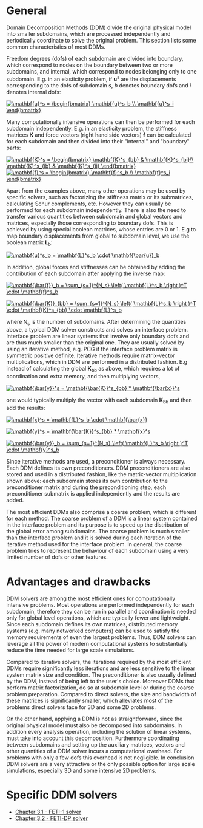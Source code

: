 # General
Domain Decomposition Methods (DDM) divide the original physical model into smaller subdomains, which are processed independently and periodically coordinate to solve the original problem. This section lists some common characteristics of most DDMs.

Freedom degrees (dofs) of each subdomain are divided into boundary, which correspond to nodes on the boundary between two or more subdomains, and internal, which correspond to nodes belonging only to one subdomain. E.g. in an elasticity problem, if **u**<sup>s</sup> are the displacements corresponding to the dofs of subdomain *s*, *b* denotes boundary dofs and *i* denotes internal dofs:

<a href="https://www.codecogs.com/eqnedit.php?latex=\mathbf{u}^s&space;=&space;\begin{bmatrix}&space;\mathbf{u}^s_b&space;\\&space;\mathbf{u}^s_i&space;\end{bmatrix}" target="_blank"><img src="https://latex.codecogs.com/gif.latex?\mathbf{u}^s&space;=&space;\begin{bmatrix}&space;\mathbf{u}^s_b&space;\\&space;\mathbf{u}^s_i&space;\end{bmatrix}" title="\mathbf{u}^s = \begin{bmatrix} \mathbf{u}^s_b \\ \mathbf{u}^s_i \end{bmatrix}" /></a>

Many computationally intensive operations can then be performed for each subdomain independently. E.g. in an elasticity problem, the stiffness matrices **K** and force vectors (right hand side vectors) **f** can be calculated for each subdomain and then divided into their "internal" and "boundary" parts:

<a href="https://www.codecogs.com/eqnedit.php?latex=\mathbf{K}^s&space;=&space;\begin{bmatrix}&space;\mathbf{K}^s_{bb}&space;&&space;\mathbf{K}^s_{bi}\\&space;\mathbf{K}^s_{ib}&space;&&space;\mathbf{K}^s_{ii}&space;\end{bmatrix}" target="_blank"><img src="https://latex.codecogs.com/gif.latex?\mathbf{K}^s&space;=&space;\begin{bmatrix}&space;\mathbf{K}^s_{bb}&space;&&space;\mathbf{K}^s_{bi}\\&space;\mathbf{K}^s_{ib}&space;&&space;\mathbf{K}^s_{ii}&space;\end{bmatrix}" title="\mathbf{K}^s = \begin{bmatrix} \mathbf{K}^s_{bb} & \mathbf{K}^s_{bi}\\ \mathbf{K}^s_{ib} & \mathbf{K}^s_{ii} \end{bmatrix}" /></a>   
<a href="https://www.codecogs.com/eqnedit.php?latex=\mathbf{f}^s&space;=&space;\begin{bmatrix}&space;\mathbf{f}^s_b&space;\\&space;\mathbf{f}^s_i&space;\end{bmatrix}" target="_blank"><img src="https://latex.codecogs.com/gif.latex?\mathbf{f}^s&space;=&space;\begin{bmatrix}&space;\mathbf{f}^s_b&space;\\&space;\mathbf{f}^s_i&space;\end{bmatrix}" title="\mathbf{f}^s = \begin{bmatrix} \mathbf{f}^s_b \\ \mathbf{f}^s_i \end{bmatrix}" /></a>

Apart from the examples above, many other operations may be used by specific solvers, such as factorizing the stiffness matrix or its submatrices, calculating Schur complements, etc. However they can usually be performed for each subdomain independently. There is also the need to transfer various quantities between subdomain and global vectors and matrices, especially those corresponding to boundary dofs. This is achieved by using special boolean matrices, whose entries are 0 or 1. E.g to map boundary displacements from global to subdomain level, we use the boolean matrix **L**<sub>b</sub>:

<a href="https://www.codecogs.com/eqnedit.php?latex=\mathbf{u}^s_b&space;=&space;\mathbf{L}^s_b&space;\cdot&space;\mathbf{\bar{u}}_b" target="_blank"><img src="https://latex.codecogs.com/gif.latex?\mathbf{u}^s_b&space;=&space;\mathbf{L}^s_b&space;\cdot&space;\mathbf{\bar{u}}_b" title="\mathbf{u}^s_b = \mathbf{L}^s_b \cdot \mathbf{\bar{u}}_b" /></a>

In addition, global forces and stiffnesses can be obtained by adding the contribution of each subdomain after applying the inverse map:

<a href="https://www.codecogs.com/eqnedit.php?latex=\mathbf{\bar{f}}_b&space;=&space;\sum_{s=1}^{N_s}&space;\left(&space;\mathbf{L}^s_b&space;\right&space;)^T&space;\cdot&space;\mathbf{f}^s_b" target="_blank"><img src="https://latex.codecogs.com/gif.latex?\mathbf{\bar{f}}_b&space;=&space;\sum_{s=1}^{N_s}&space;\left(&space;\mathbf{L}^s_b&space;\right&space;)^T&space;\cdot&space;\mathbf{f}^s_b" title="\mathbf{\bar{f}}_b = \sum_{s=1}^{N_s} \left( \mathbf{L}^s_b \right )^T \cdot \mathbf{f}^s_b" /></a>

<a href="https://www.codecogs.com/eqnedit.php?latex=\mathbf{\bar{K}}_{bb}&space;=&space;\sum_{s=1}^{N_s}&space;\left(&space;\mathbf{L}^s_b&space;\right&space;)^T&space;\cdot&space;\mathbf{K}^s_{bb}&space;\cdot&space;\mathbf{L}^s_b" target="_blank"><img src="https://latex.codecogs.com/gif.latex?\mathbf{\bar{K}}_{bb}&space;=&space;\sum_{s=1}^{N_s}&space;\left(&space;\mathbf{L}^s_b&space;\right&space;)^T&space;\cdot&space;\mathbf{K}^s_{bb}&space;\cdot&space;\mathbf{L}^s_b" title="\mathbf{\bar{K}}_{bb} = \sum_{s=1}^{N_s} \left( \mathbf{L}^s_b \right )^T \cdot \mathbf{K}^s_{bb} \cdot \mathbf{L}^s_b" /></a>

where N<sub>s</sub> is the number of subdomains. After determining the quantities above, a typical DDM solver constructs and solves an interface problem. Interface problem are linear systems that involve only boundary dofs and are thus much smaller than the original one. They are usually solved by using an iterative method, e.g. PCG if the interface problem matrix is symmetric positive definite. Iterative methods require matrix-vector multiplications, which in DDM are performed in a distributed fashion. E.g instead of calculating the global **K**<sub>bb</sub> as above, which requires a lot of coordination and extra memory, and then multiplying vectors,

<a href="https://www.codecogs.com/eqnedit.php?latex=\mathbf{\bar{y}}^s&space;=&space;\mathbf{\bar{K}}^s_{bb}&space;*&space;\mathbf{\bar{x}}^s" target="_blank"><img src="https://latex.codecogs.com/gif.latex?\mathbf{\bar{y}}^s&space;=&space;\mathbf{\bar{K}}^s_{bb}&space;*&space;\mathbf{\bar{x}}^s" title="\mathbf{\bar{y}}^s = \mathbf{\bar{K}}^s_{bb} * \mathbf{\bar{x}}^s" /></a>

one would typically multiply the vector with each subdomain **K**<sub>bb</sub> and then add the results:

<a href="https://www.codecogs.com/eqnedit.php?latex=\mathbf{x}^s&space;=&space;\mathbf{L}^s_b&space;\cdot&space;\mathbf{\bar{x}}" target="_blank"><img src="https://latex.codecogs.com/gif.latex?\mathbf{x}^s&space;=&space;\mathbf{L}^s_b&space;\cdot&space;\mathbf{\bar{x}}" title="\mathbf{x}^s = \mathbf{L}^s_b \cdot \mathbf{\bar{x}}" /></a>

<a href="https://www.codecogs.com/eqnedit.php?latex=\mathbf{y}^s&space;=&space;\mathbf{\bar{K}}^s_{bb}&space;*&space;\mathbf{x}^s" target="_blank"><img src="https://latex.codecogs.com/gif.latex?\mathbf{y}^s&space;=&space;\mathbf{\bar{K}}^s_{bb}&space;*&space;\mathbf{x}^s" title="\mathbf{y}^s = \mathbf{\bar{K}}^s_{bb} * \mathbf{x}^s" /></a>

<a href="https://www.codecogs.com/eqnedit.php?latex=\mathbf{\bar{y}}_b&space;=&space;\sum_{s=1}^{N_s}&space;\left(&space;\mathbf{L}^s_b&space;\right&space;)^T&space;\cdot&space;\mathbf{y}^s_b" target="_blank"><img src="https://latex.codecogs.com/gif.latex?\mathbf{\bar{y}}_b&space;=&space;\sum_{s=1}^{N_s}&space;\left(&space;\mathbf{L}^s_b&space;\right&space;)^T&space;\cdot&space;\mathbf{y}^s_b" title="\mathbf{\bar{y}}_b = \sum_{s=1}^{N_s} \left( \mathbf{L}^s_b \right )^T \cdot \mathbf{y}^s_b" /></a>

Since iterative methods are used, a preconditioner is always necessary. Each DDM defines its own preconditioners. DDM preconditioners are also stored and used in a distributed fashion, like the matrix-vector multiplication shown above: each subdomain stores its own contribution to the preconditioner matrix and during the preconditioning step, each preconditioner submatrix is applied independently and the results are added. 

The most efficient DDMs also comprise a coarse problem, which is different for each method. The coarse problem of a DDM is a linear system contained in the interface problem and its purpose is to speed up the distribution of the global error among subdomains. The coarse problem is much smaller than the interface problem and it is solved during each iteration of the iterative method used for the interface problem. In general, the coarse problem tries to represent the behaviour of each subdomain using a very limited number of dofs or other features.

# Advantages and drawbacks

DDM solvers are among the most efficient ones for computationally intensive problems. Most operations are performed independently for each subdomain, therefore they can be run in parallel and coordination is needed only for global level operations, which are typically fewer and lightweight. Since each subdomain defines its own matrices, distributed memory systems (e.g. many networked computers) can be used to satisfy the memory requirements of even the largest problems. Thus, DDM solvers can leverage all the power of modern computational systems to substantially reduce the time needed for large scale simulations.

Compared to iterative solvers, the iterations required by the most efficient DDMs require significantly less iterations and are less sensitive to the linear system matrix size and condition. The preconditioner is also usually defined by the DDM, instead of being left to the user's choice. Moreover DDMs that perform matrix factorization, do so at subdomain level or during the coarse problem preparation. Compared to direct solvers, the size and bandwidth of these matrices is significantly smaller, which alleviates most of the problems direct solvers face for 3D and some 2D problems. 

On the other hand, applying a DDM is not as straightforward, since the original physical model must also be decomposed into subdomains. In addition every analysis operation, including the solution of linear systems, must take into account this decomposition. Furthermore coordinating between subdomains and setting up the auxiliary matrices, vectors and other quantities of a DDM solver incurs a computational overhead. For problems with only a few dofs this overhead is not negligible. In conclusion DDM solvers are a very attractive or the only possible option for large scale simulations, especially 3D and some intensive 2D problems.

# Specific DDM solvers 
- [Chapter 3.1 - FETI-1 solver](ch3_1_feti1.md)
- [Chapter 3.2 - FETI-DP solver](ch3_2_fetidp.md)
